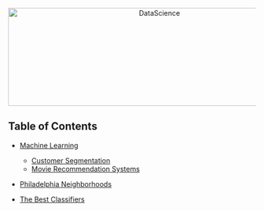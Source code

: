 <p align="center">
  <a href="https://github.com/geniuslifedesign/Projects.github.io">
    <img alt="DataScience" title="DataScience" src="https://geniuslifedesign.github.io/Projects.github.io/data-visualization.png" width="600" height="200">
  </a>
</p>

<!-- START doctoc generated TOC please keep comment here to allow auto update -->
<!-- DON'T EDIT THIS SECTION, INSTEAD RE-RUN doctoc TO UPDATE -->

## Table of Contents
- [Machine Learning](https://github.com/geniuslifedesign/Projects.github.io/tree/master/Machine_Learning)
  - [Customer Segmentation](https://github.com/geniuslifedesign/Projects.github.io/tree/master/Machine_Learning/Customer_Segmentation/K-Means-Customer-Segmentation/K-Means-Customer-Segmentation.ipynb)
  - [Movie Recommendation Systems](https://github.com/geniuslifedesign/Projects.github.io/tree/master/Machine_Learning/Movie_Recommendation_Systems)
  
- [Philadelphia Neighborhoods](https://github.com/geniuslifedesign/Projects.github.io/tree/master/Philadelphia_Neighborhoods_Project/Segmenting_Clustering/Philadelphia-Neighborhoods.ipynb)
  
- [The Best Classifiers](https://github.com/geniuslifedesign/Projects.github.io/tree/master/The_Best_Classifiers_Project/Classification/Loan-Project.ipynb)
